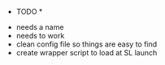 * TODO *

- needs a name
- needs to work
- clean config file so things are easy to find
- create wrapper script to load at SL launch
